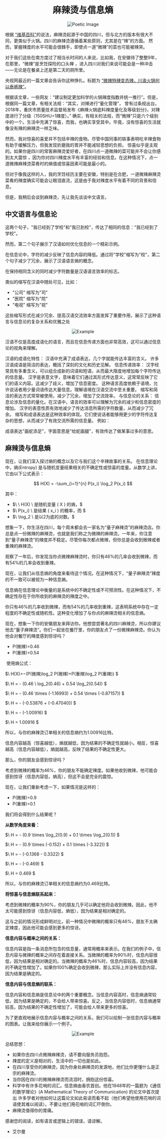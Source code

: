 



<div align="center">
 <h1>麻辣烫与信息熵</h1> 
</div>


<div align="center">
  <img src="/Poetic.png" alt="Poetic Image">
</div>





根据 ["维基百科"](https://en.wikipedia.org/wiki/Malatang)的说法，麻辣烫起源于中国的四川，但与北方的版本有很大不同，更类似于火锅。四川的麻辣烫遵循着某些原则，尤其是在“辣”的方面。
然而，掌握辣度的水平可能会很棘手，即使点一道“微辣”的菜也可能被辣哭。

对于我们这些在南方度过了相当长时间的人来说，比如我，在安徽待了整整9年，在那里，“微辣”是烹饪探险的口头禅
，进入四川对我们来说可能会是一种冲击——无论是在餐桌上还是第二天的厕所里。

央视网最近的一篇文章会告诉你这种挣扎。标题为 [“微辣特辣变态辣，川渝火锅何以泰裤辣”](https://ghrp.cctv.com/2023/05/26/ARTIQpjYKOsYv9STxAgSTDmP230526.shtml)。



根据该文章，一些网友：“建议制定更加科学的火锅辣度指数并统一推行”。但是，根据同一篇文章，有相关法规：“其实，对辣进行“量化管理”，
曾有过条规出台。2018年，重庆市质量技术监督局发布《麻辣火锅底料辣度量化及等级划分》，对辣度进行了分级（150SHU=1辣度）。”
确实，有相关的法规，而“微辣”只是六个级别中的一个。生活中充满了惊喜，而我，也确实享受其中。毕竟，没有惊喜的生活就像没有辣的麻辣烫一样乏味。


然而，我对惊喜的喜爱并不包括辛辣的食物。尽管中国同事的轶事表明吃辛辣食物有助于缓解压力，但我发现折磨我的胃并不能减轻思想的负担。
惊喜似乎是主观的。如果你是四川的常客麻辣烫爱好者，在四川点一道微辣的菜可能并不会让你感到太大震惊
，因为你对四川辣度水平有丰富的经验和信息。在这种情况下，点一道微辣麻辣烫菜肴时的熵值或惊喜因素可能是最小的。

但对于像我这样的人，我的烹饪经历主要在安徽，特别是在合肥，一道微辣麻辣烫菜肴的辣度确实可能会让眼泪直流，这是由于我对辣度水平有着不同的背景和信息。

但是，我稍后会谈到麻辣烫，先让我先谈谈中文语言。

 <h2>中文语言与信息论</h2> 
这两个句子，"我已经到了学校"和"我已到校"，传达了相同的信息："我已经到了学校"。

然而，第二个句子展示了汉语如何优化信息的一个精彩示例。

在信息论中，字符的减少反映了信息内容的降低。通过将"学校"缩写为"校"，第二个句子减少了冗余，展示了汉语语言熵的概念。

在保持相同含义的同时减少字符数量是汉语语言效率的标志。

类似的缩写在汉语中随处可见，比如：

-  "公司" 缩写为"司"
- "医院" 缩写为"院"
-  "电视" 缩写为"视"

这些缩写形式在减少冗余、提高汉语交流效率方面发挥了重要作用，展示了这种语言与信息论的复杂关系和优雅之处

<div align="center">
  <img src="/images/Chinese_sentences.png" alt="Example">
</div>

汉语不仅是高度成语化的语言，而且在信息传递方面也非常高效，这可以通过信息论的视角来理解。

汉语的成语化特性：
汉语中充满了成语表达，几个字就能传达丰富的含义。
许多汉语成语是简洁的表达，概括了深刻的文化和历史见解。
信息传递效率：
汉字经常具有多重含义，可以组合成新的词语和短语，从而最大限度地增加每个字符传达的信息量。
汉字是表意文字，意味着它们通过其形式传达意义，这常常反映了它们的语义内容。这减少了歧义，增加了信息密度。
这种语言高度依赖于语境，允许说话者用少量词语传达大量信息。理解语境在汉语交流中至关重要。
缩写和简洁的表达方式常常被使用，减少了冗余，增加了交流效率。
与信息论的关系：
信息论涉及信息的量化。在汉语中，语言的效率可以理解为冗余的减少和信息密度的增加。
汉字的表意性质有效地减少了传达消息所需的字符数量，从而减少了冗余。
缩写和成语表达是这种效率的体现。它们使说话者能够用更少的字符传达复杂的思想，从而减少了有效交流所需的信息量。
例如：

成语表达"画蛇添足"，字面意思是"给蛇画腿"，有效传达了做某事过多的意思。



 <h2>麻辣烫与信息熵</h2> 

现在，让我们深入探讨熵的概念以及它与我们这个辛辣故事的关系。
在信息理论中，熵(Entropy) 是与随机变量结果相关的不确定性或惊喜的度量。从数学上讲，它由以下公式表示：




$$
H(X) = -\sum_{i=1}^{n} P(x_i) \log_2 P(x_i)
$$



其中：

- $\ \ H(X) \ 是随机变量 \( X \) 的熵，\$ 
- $\ P(x_i) \ 是结果 \( x_i \) 的概率，而 \$
- $\ \log_2 \ 是以2为底的对数。\$




想象一下，你生活在四川，每个周末都会去一家名为“量子麻辣烫”的麻辣烫店。你总是点一份微辣的麻辣烫，也就是我们称之为微辣的麻辣烫。一年来，你注意到“量子麻辣烫”的辣度并不稳定。尽管你每次都点微辣，但你总是会收到微辣或者重辣的麻辣烫。

观察了一年后，你发现当你点微辣麻辣烫时，你只有46%的几率会收到微辣，而有54%的几率会收到重辣。

现在，让我们从信息熵的角度来看待这个情况。在这种情况下，“量子麻辣烫”辣度的不一致可以被视为一种信息熵。

信息熵在信息理论中衡量的是系统中的不确定性或不可预测性。在这种情况下，不确定性存在于你所收到的麻辣烫的辣度之中。

你只有46%的几率收到微辣，而有54%的几率收到重辣，这表明系统中存在一定程度的不确定性或随机性。这种变化增加了与你点的麻辣烫相关的信息熵。

现在，想象一下你的安徽朋友来拜访你。他想尝尝著名的四川麻辣烫，所以你建议他去“量子麻辣烫”。你们一起坐在餐厅里，你的朋友点了一份微辣麻辣烫。你认为他会对餐厅的辣度感到惊讶吗？

- P(微辣)=0.46
- P(重辣)=0.54
  
​
使用熵公式：

$\ H(X)=−(P(微辣)log_2 P(微辣)+P(重辣)log_2 P(重辣)) \$

$\ H = - (0.46 \ log_2(0.46) + 0.54  \log_2(0.54)) \$

$\ H = - (0.46 \times (-1.16993) + 0.54 \times (-0.87157)) \$

$\ H = - (-0.53876 + (-0.47040)) \$

$\ H = - (-1.00916) \$

$\ H = 1.00916 \$

所以，与你的麻辣烫订单相关的信息熵约为1.00916比特。


信息内容越高（惊喜越低），熵就越低，因为结果的不确定性就越小。相反，惊喜越高（信息内容越低），熵就越高，反映了结果的不确定性更大。

那么，你的朋友会感到惊讶吗？

考虑到微辣的概率为46%，你的朋友不能确定辣度。如果他收到微辣，他可能会感到惊讶（信息内容低，熵高），但这不会是完全的震惊。

现在，让我们重新考虑一下，如果情况是这样的：
- P(微辣)=0.9
- P(重辣)=0.1

我们将会得到什么结果呢？

**从数学角度来看：**

$\ H = - (0.9 \times \log_2(0.9) + 0.1 \times \log_2(0.1)) \$

$\ H = - (0.9 \times (-0.152) + 0.1 \times (-3.322)) \$

$\ H = - (-0.1368 - 0.3322) \$

$\ H = - (-0.469) \$

$\ H = 0.469 \$

所以，与你的麻辣烫订单相关的信息熵约为0.469比特。

**将惊喜与信息熵联系起来：**

考虑到微辣的概率为90%，你的朋友几乎可以确定他将会收到微辣。因此，他不太可能感到惊讶（信息内容低，熵低），因为结果是相对确定的。

这与之前的情况形成鲜明对比，前一种情况中微辣的概率只有46%，朋友不太确定辣度，因此他可能会感到更多的惊讶。



**信息内容与概率之间的关系：**

信息内容是指一条消息所包含的信息量，通常用概率来表示。在我们的例子中，信息内容与微辣的概率之间存在着直接关系。当微辣的概率为90%时，信息内容很低，因为结果是相对确定的。当微辣的概率为46%时，信息内容较高，因为结果的不确定性增加了。如果你100%确定会收到微辣，那么实际上并没有信息内容，因为结果是确定的。

**信息内容与信息熵的联系：**

信息内容和信息熵是信息论中的两个重要概念。当信息内容高时，信息熵通常较低，因为结果是确定的，不会给人带来惊喜。反之，当信息内容低时，信息熵通常较高，因为结果的不确定性增加了，可能会给人带来更多的惊喜。

为了更直观地展示信息内容与概率之间的关系，我们可以绘制一张信息内容与概率的图表。让我来给你展示一个例子。

<div align="center">
  <img src="/images/prob_vs_inf.png" alt="Example">
</div>







总结思想：
- 如果你去四川点微辣麻辣烫，请不要向服务员抱怨。
- 辣度的定义是相对的，生活中的一切也是如此。
- 在四川享受你的麻辣烫，因为你身处麻辣烫的发源地，他们比你更懂什么是正宗的麻辣烫。
- 当你因在四川的微辣麻辣烫而流泪时，拥抱这份惊喜。
- 科学中有许多花哨的词汇。信息熵由香农首创。他在1948年的一篇题为《通信的数学理论》(A Mathematical Theory of Communication) 的论文中首次提出
  许多学者对他如何让这篇论文如此易读而看不起（他们希望他使用花哨的词语使其难以阅读）。不要让他们用花哨的词汇吓倒你。
- 麻辣烫值得你的胃痛。


感谢您的阅读，如有语言或逻辑上的错误，请谅解。

- 艾尔曼




  


 
